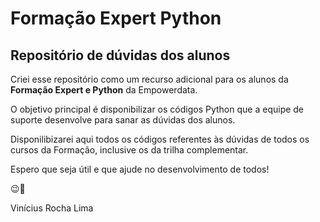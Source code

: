 # Formação Expert Python

## Repositório de dúvidas dos alunos

Criei esse repositório como um recurso adicional  para os alunos da **Formação Expert e Python** da Empowerdata.

O objetivo principal é disponibilizar os códigos Python que a equipe de suporte desenvolve para sanar as dúvidas dos alunos.

Disponilibizarei aqui todos os códigos referentes às dúvidas de todos os cursos da Formação, inclusive os da trilha complementar.

Espero que seja útil e que ajude no desenvolvimento de todos!

😉🚀

Vinícius Rocha Lima

